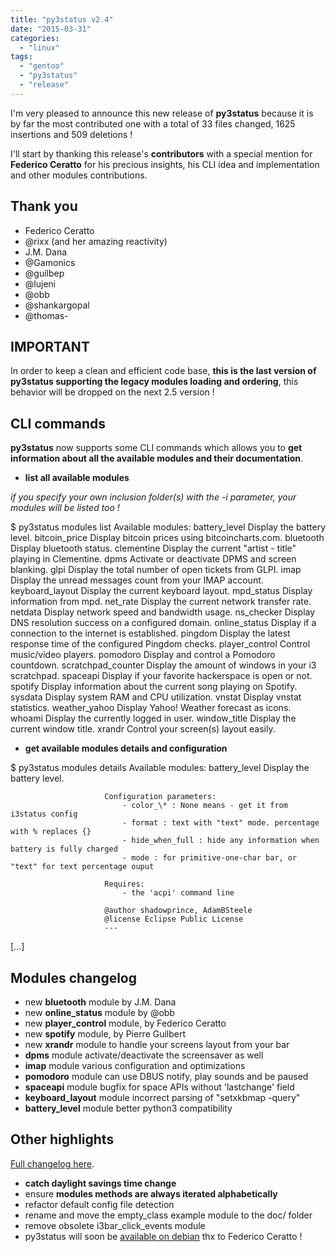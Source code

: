 ```yaml
---
title: "py3status v2.4"
date: "2015-03-31"
categories: 
  - "linux"
tags: 
  - "gentoo"
  - "py3status"
  - "release"
---
```


I'm very pleased to announce this new release of **py3status** because it is by far the most contributed one with a total of 33 files changed, 1625 insertions and 509 deletions !

I'll start by thanking this release's **contributors** with a special mention for **Federico Ceratto** for his precious insights, his CLI idea and implementation and other modules contributions.

## Thank you

- Federico Ceratto
- @rixx (and her amazing reactivity)
- J.M. Dana
- @Gamonics
- @guilbep
- @lujeni
- @obb
- @shankargopal
- @thomas-

## IMPORTANT

In order to keep a clean and efficient code base, **this is the last version of py3status supporting the legacy modules loading and ordering**, this behavior will be dropped on the next 2.5 version !

## CLI commands

**py3status** now supports some CLI commands which allows you to **get information about all the available modules and their documentation**.

- **list all available modules**

_if you specify your own inclusion folder(s) with the -i parameter, your modules will be listed too !_

$ py3status modules list
Available modules:
  battery_level          Display the battery level.
  bitcoin_price          Display bitcoin prices using bitcoincharts.com.
  bluetooth              Display bluetooth status.
  clementine             Display the current "artist - title" playing in Clementine.
  dpms                   Activate or deactivate DPMS and screen blanking.
  glpi                   Display the total number of open tickets from GLPI.
  imap                   Display the unread messages count from your IMAP account.
  keyboard_layout        Display the current keyboard layout.
  mpd_status             Display information from mpd.
  net_rate               Display the current network transfer rate.
  netdata                Display network speed and bandwidth usage.
  ns_checker             Display DNS resolution success on a configured domain.
  online_status          Display if a connection to the internet is established.
  pingdom                Display the latest response time of the configured Pingdom checks.
  player_control         Control music/video players.
  pomodoro               Display and control a Pomodoro countdown.
  scratchpad_counter     Display the amount of windows in your i3 scratchpad.
  spaceapi               Display if your favorite hackerspace is open or not.
  spotify                Display information about the current song playing on Spotify.
  sysdata                Display system RAM and CPU utilization.
  vnstat                 Display vnstat statistics.
  weather_yahoo          Display Yahoo! Weather forecast as icons.
  whoami                 Display the currently logged in user.
  window_title           Display the current window title.
  xrandr                 Control your screen(s) layout easily.

- **get available modules details and configuration**

$ py3status modules details
Available modules:
  battery_level          Display the battery level.
                         
                         Configuration parameters:
                             - color_\* : None means - get it from i3status config
                             - format : text with "text" mode. percentage with % replaces {}
                             - hide_when_full : hide any information when battery is fully charged
                             - mode : for primitive-one-char bar, or "text" for text percentage ouput
                         
                         Requires:
                             - the 'acpi' command line
                         
                         @author shadowprince, AdamBSteele
                         @license Eclipse Public License
                         ---
[...]

## Modules changelog

- new **bluetooth** module by J.M. Dana
- new **online_status** module by @obb
- new **player_control** module, by Federico Ceratto
- new **spotify** module, by Pierre Guilbert
- new **xrandr** module to handle your screens layout from your bar
- **dpms** module activate/deactivate the screensaver as well
- **imap** module various configuration and optimizations
- **pomodoro** module can use DBUS notify, play sounds and be paused
- **spaceapi** module bugfix for space APIs without 'lastchange' field
- **keyboard_layout** module incorrect parsing of "setxkbmap -query"
- **battery_level** module better python3 compatibility

## Other highlights

[Full changelog here](https://github.com/ultrabug/py3status/commit/042241de7eb66a3359800d94a516f2d38f4e2ee2).

- **catch daylight savings time change**
- ensure **modules methods are always iterated alphabetically**
- refactor default config file detection
- rename and move the empty_class example module to the doc/ folder
- remove obsolete i3bar_click_events module
- py3status will soon be [available on debian](https://bugs.debian.org/cgi-bin/bugreport.cgi?bug=780806) thx to Federico Ceratto !
